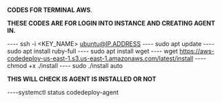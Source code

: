 **CODES FOR TERMINAL AWS**.

**THESE CODES ARE FOR LOGIN INTO INSTANCE AND CREATING AGENT IN.**

---- ssh -i <KEY_NAME> ubuntu@IP.ADDRESS
---- sudo apt update
---- sudo apt install ruby-full
---- sudo apt install wget
---- wget https://aws-codedeploy-us-east-1.s3.us-east-1.amazonaws.com/latest/install
---- chmod +x ./install
---- sudo ./install auto

**THIS WILL CHECK IS AGENT IS INSTALLED OR NOT**

----systemctl status codedeploy-agent